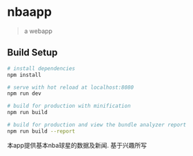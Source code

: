 # nbaapp

> a webapp

## Build Setup

``` bash
# install dependencies
npm install

# serve with hot reload at localhost:8080
npm run dev

# build for production with minification
npm run build

# build for production and view the bundle analyzer report
npm run build --report
```

本app提供基本nba球星的数据及新闻.
基于兴趣所写
